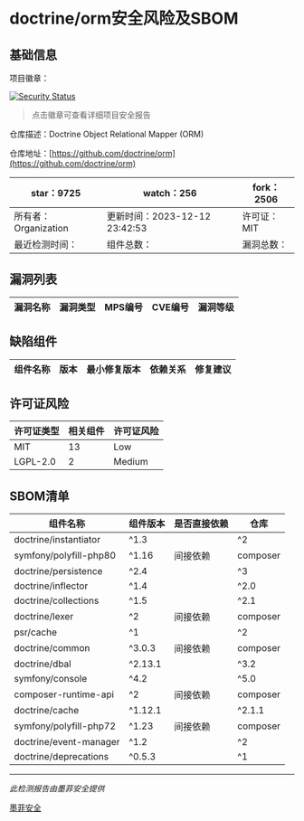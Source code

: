 # doctrine/orm安全风险及SBOM

## 基础信息

项目徽章：

[![Security Status](https://www.murphysec.com/platform3/v31/badge/1734667364108029952.svg)](https://www.murphysec.com/console/report/1692604913496645632/1734667364108029952)

> 点击徽章可查看详细项目安全报告

仓库描述：Doctrine Object Relational Mapper (ORM)

仓库地址：[https://github.com/doctrine/orm](https://github.com/doctrine/orm)

| star：9725 | watch：256 | fork：2506 |
| ----------- | -------------- | ------------ |
| 所有者：Organization | 更新时间：2023-12-12 23:42:53 | 许可证：MIT |
| 最近检测时间： | 组件总数： | 漏洞总数： |




## 漏洞列表

| 漏洞名称 | 漏洞类型 | MPS编号 | CVE编号 | 漏洞等级 |
| ------- | ------ | ------- | ------ | ----- |





## 缺陷组件

| 组件名称 | 版本 | 最小修复版本 | 依赖关系 | 修复建议 |
| -------- | ---- | ------------ | -------- | -------- |





## 许可证风险

| 许可证类型 | 相关组件 | 许可证风险 |
| ---------- | -------- | ---------- |
|MIT|13|Low|
|LGPL-2.0|2|Medium|




## SBOM清单

| 组件名称 | 组件版本 | 是否直接依赖 | 仓库 |
| -------- | -------- | ------------ | ---- |
|doctrine/instantiator|^1.3 || ^2|间接依赖|composer|
|symfony/polyfill-php80|^1.16|间接依赖|composer|
|doctrine/persistence|^2.4 || ^3|间接依赖|composer|
|doctrine/inflector|^1.4 || ^2.0|间接依赖|composer|
|doctrine/collections|^1.5 || ^2.1|间接依赖|composer|
|doctrine/lexer|^2|间接依赖|composer|
|psr/cache|^1 || ^2 || ^3|间接依赖|composer|
|doctrine/common|^3.0.3|间接依赖|composer|
|doctrine/dbal|^2.13.1 || ^3.2|间接依赖|composer|
|symfony/console|^4.2 || ^5.0 || ^6.0 || ^7.0|间接依赖|composer|
|composer-runtime-api|^2|间接依赖|composer|
|doctrine/cache|^1.12.1 || ^2.1.1|间接依赖|composer|
|symfony/polyfill-php72|^1.23|间接依赖|composer|
|doctrine/event-manager|^1.2 || ^2|间接依赖|composer|
|doctrine/deprecations|^0.5.3 || ^1|间接依赖|composer|


------

*此检测报告由墨菲安全提供*

[墨菲安全](www.murphysec.com)